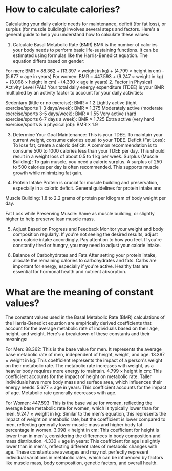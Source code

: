 # How to calculate calories?
Calculating your daily caloric needs for maintenance, deficit (for fat loss), or surplus (for muscle building) involves several steps and factors. Here's a general guide to help you understand how to calculate these values:

1. Calculate Basal Metabolic Rate (BMR)
BMR is the number of calories your body needs to perform basic life-sustaining functions. It can be estimated using formulas like the Harris-Benedict equation. The equation differs based on gender:

For men: BMR = 88.362 + (13.397 × weight in kg) + (4.799 × height in cm) - (5.677 × age in years)
For women: BMR = 447.593 + (9.247 × weight in kg) + (3.098 × height in cm) - (4.330 × age in years)
2. Factor in Physical Activity Level (PAL)
Your total daily energy expenditure (TDEE) is your BMR multiplied by an activity factor to account for your daily activities:

Sedentary (little or no exercise): BMR × 1.2
Lightly active (light exercise/sports 1-3 days/week): BMR × 1.375
Moderately active (moderate exercise/sports 3-5 days/week): BMR × 1.55
Very active (hard exercise/sports 6-7 days a week): BMR × 1.725
Extra active (very hard exercise/sports & a physical job): BMR × 1.9

3. Determine Your Goal
Maintenance: This is your TDEE. To maintain your current weight, consume calories equal to your TDEE.
Deficit (Fat Loss): To lose fat, create a caloric deficit. A common recommendation is to consume 500 to 1000 calories less than your TDEE per day. This should result in a weight loss of about 0.5 to 1 kg per week.
Surplus (Muscle Building): To gain muscle, you need a caloric surplus. A surplus of 250 to 500 calories per day is often recommended. This supports muscle growth while minimizing fat gain.

4. Protein Intake
Protein is crucial for muscle building and preservation, especially in a caloric deficit. General guidelines for protein intake are:

Muscle Building:
1.8 to 2.2 grams of protein per kilogram of body weight per day.

Fat Loss while Preserving Muscle: Same as muscle building, or slightly higher to help preserve lean muscle mass.

5. Adjust Based on Progress and Feedback
Monitor your weight and body composition regularly. If you're not seeing the desired results, adjust your calorie intake accordingly.
Pay attention to how you feel. If you're constantly tired or hungry, you may need to adjust your calorie intake.

6. Balance of Carbohydrates and Fats
After setting your protein intake, allocate the remaining calories to carbohydrates and fats.
Carbs are important for energy, especially if you're active.
Healthy fats are essential for hormonal health and nutrient absorption.



# What are the meaning of constant values?
The constant values used in the Basal Metabolic Rate (BMR) calculations of the Harris-Benedict equation are empirically derived coefficients that account for the average metabolic rate of individuals based on their age, height, and weight. Here's a breakdown of these constants and their meanings:

For Men:
88.362: This is the base value for men. It represents the average base metabolic rate of men, independent of height, weight, and age.
13.397 × weight in kg: This coefficient represents the impact of a person's weight on their metabolic rate. The metabolic rate increases with weight, as a heavier body requires more energy to maintain.
4.799 × height in cm: This coefficient accounts for the impact of height on metabolic rate. Taller individuals have more body mass and surface area, which influences their energy needs.
5.677 × age in years: This coefficient accounts for the impact of age. Metabolic rate generally decreases with age.

For Women:
447.593: This is the base value for women, reflecting the average base metabolic rate for women, which is typically lower than for men.
9.247 × weight in kg: Similar to the men's equation, this represents the impact of weight on metabolic rate, but the coefficient is lower compared to men, reflecting generally lower muscle mass and higher body fat percentage in women.
3.098 × height in cm: This coefficient for height is lower than in men's, considering the differences in body composition and mass distribution.
4.330 × age in years: This coefficient for age is slightly lower than in men's, reflecting different rates of metabolic changes with age.
These constants are averages and may not perfectly represent individual variations in metabolic rates, which can be influenced by factors like muscle mass, body composition, genetic factors, and overall health. 